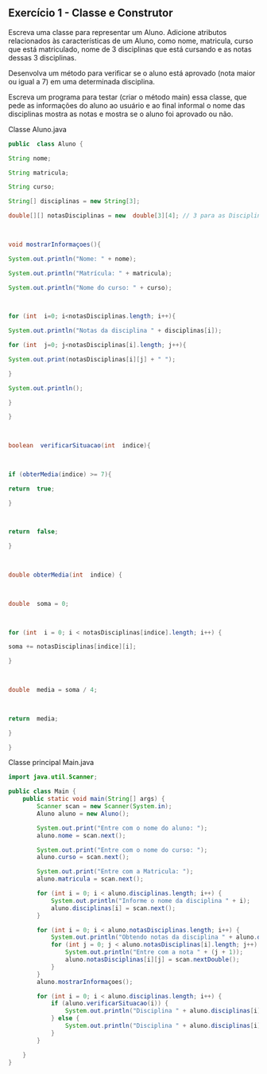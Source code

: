 ##  Exercício 1  - Classe e Construtor 

Escreva uma classe para representar um Aluno. Adicione atributos relacionados às características de um Aluno, como nome, matricula, curso que está matriculado, nome de 3 disciplinas que está cursando e as notas dessas 3 disciplinas. 

Desenvolva um método para verificar se o aluno está aprovado (nota maior ou igual a 7) em uma determinada disciplina. 

Escreva um programa para testar (criar o método main) essa classe, que pede as informações do aluno ao usuário e ao final informal o nome das disciplinas mostra as notas e mostra se o aluno foi aprovado ou não.


Classe Aluno.java

```Java
public  class Aluno {

String nome;

String matricula;

String curso;

String[] disciplinas = new String[3];

double[][] notasDisciplinas = new  double[3][4]; // 3 para as Disciplinas e a média

  

void mostrarInformaçoes(){

System.out.println("Nome: " + nome);

System.out.println("Matrícula: " + matricula);

System.out.println("Nome do curso: " + curso);

  

for (int  i=0; i<notasDisciplinas.length; i++){

System.out.println("Notas da disciplina " + disciplinas[i]);

for (int  j=0; j<notasDisciplinas[i].length; j++){

System.out.print(notasDisciplinas[i][j] + " ");

}

System.out.println();

}

}

  

boolean  verificarSituacao(int  indice){

  

if (obterMedia(indice) >= 7){

return  true;

}

  

return  false;

}

  

double obterMedia(int  indice) {

  

double  soma = 0;

  

for (int  i = 0; i < notasDisciplinas[indice].length; i++) {

soma += notasDisciplinas[indice][i];

}

  

double  media = soma / 4;

  

return  media;

}

}
```


Classe principal Main.java 

````Java 
import java.util.Scanner;

public class Main {
	public static void main(String[] args) {
		Scanner scan = new Scanner(System.in);
		Aluno aluno = new Aluno();

		System.out.print("Entre com o nome do aluno: ");
		aluno.nome = scan.next();

		System.out.print("Entre com o nome do curso: ");
		aluno.curso = scan.next();

		System.out.print("Entre com a Matricula: ");
		aluno.matricula = scan.next();

		for (int i = 0; i < aluno.disciplinas.length; i++) {
			System.out.println("Informe o nome da disciplina " + i);
			aluno.disciplinas[i] = scan.next();
		}

		for (int i = 0; i < aluno.notasDisciplinas.length; i++) {
			System.out.println("Obtendo notas da disciplina " + aluno.disciplinas[i]);
			for (int j = 0; j < aluno.notasDisciplinas[i].length; j++) {
				System.out.println("Entre com a nota " + (j + 1));
				aluno.notasDisciplinas[i][j] = scan.nextDouble();
			}
		}
		aluno.mostrarInformaçoes();

		for (int i = 0; i < aluno.disciplinas.length; i++) {
			if (aluno.verificarSituacao(i)) {
				System.out.println("Disciplina " + aluno.disciplinas[i] + " - foi aprovado");
			} else {
				System.out.println("Disciplina " + aluno.disciplinas[i] + " - reprovado");
			}
		}

	}
}
```` 
